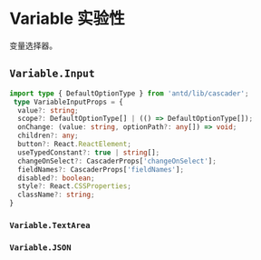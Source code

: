 # Variable <Badge>实验性</Badge>

变量选择器。

## `Variable.Input`

```ts
import type { DefaultOptionType } from 'antd/lib/cascader';
 type VariableInputProps = {
  value?: string;
  scope?: DefaultOptionType[] | (() => DefaultOptionType[]);
  onChange: (value: string, optionPath?: any[]) => void;
  children?: any;
  button?: React.ReactElement;
  useTypedConstant?: true | string[];
  changeOnSelect?: CascaderProps['changeOnSelect'];
  fieldNames?: CascaderProps['fieldNames'];
  disabled?: boolean;
  style?: React.CSSProperties;
  className?: string;
}
```

<code src="./demos/demo1.tsx"></code>

### `Variable.TextArea`

<code src="./demos/demo2.tsx"></code>

### `Variable.JSON`

<code src="./demos/demo3.tsx"></code>
